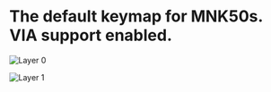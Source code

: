 # The default keymap for MNK50s. VIA support enabled.

![Layer 0](https://i.imgur.com/8R4AXY5.png)

![Layer 1](https://i.imgur.com/U8tLYCY.png)